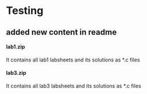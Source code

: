 # Testing

## added new content in readme
#### lab1.zip
It contains all lab1 labsheets and its solutions as *.c files

#### lab3.zip
It contains all lab3 labsheets and its solutions as *.c files
